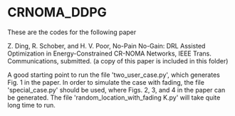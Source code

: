 # CRNOMA_DDPG
These are the codes for the following paper

Z. Ding, R. Schober, and H. V. Poor, No-Pain No-Gain: DRL Assisted Optimization in Energy-Constrained CR-NOMA Networks, IEEE Trans. Communications, submitted. (a copy of this paper is included in this folder)


A good starting point to run the file 'two_user_case.py', which generates Fig. 1 in the paper. In order to simulate the case with fading, the file 'special_case.py' should be used, where Figs. 2, 3, and 4 in the paper can be generated. The file 'random_location_with_fading K.py' will take quite long time to run.   

